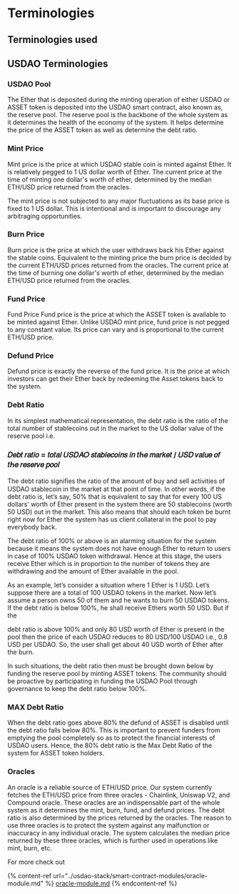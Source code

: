# Terminologies

## Terminologies used

## USDAO Terminologies

### USDAO Pool <a href="#reserve-pool" id="reserve-pool"></a>

The Ether that is deposited during the minting operation of either USDAO or ASSET token is deposited into the USDAO smart contract, also known as, the reserve pool. The reserve pool is the backbone of the whole system as it determines the health of the economy of the system. It helps determine the price of the ASSET token as well as determine the debt ratio.

### Mint Price <a href="#mint-price" id="mint-price"></a>

Mint price is the price at which USDAO stable coin is minted against Ether. It is relatively pegged to 1 US dollar worth of Ether. The current price at the time of minting one dollar's worth of ether, determined by the median ETH/USD price returned from the oracles.

The mint price is not subjected to any major fluctuations as its base price is fixed to 1 US dollar. This is intentional and is important to discourage any arbitraging opportunities.

### Burn Price <a href="#burn-price" id="burn-price"></a>

Burn price is the price at which the user withdraws back his Ether against the stable coins. Equivalent to the minting price the burn price is decided by the current ETH/USD prices returned from the oracles. The current price at the time of burning one dollar's worth of ether, determined by the median ETH/USD price returned from the oracles.&#x20;

### Fund Price

Fund Price Fund price is the price at which the ASSET token is available to be minted against Ether. Unlike USDAO mint price, fund price is not pegged to any constant value. Its price can vary and is proportional to the current ETH/USD price.

### Defund Price <a href="#defund-price" id="defund-price"></a>

Defund price is exactly the reverse of the fund price. It is the price at which investors can get their Ether back by redeeming the Asset tokens back to the system.

### Debt Ratio <a href="#debt-ratio" id="debt-ratio"></a>

In its simplest mathematical representation, the debt ratio is the ratio of the total number of stablecoins out in the market to the US dollar value of the reserve pool i.e.

### **𝐷𝑒𝑏𝑡 𝑟𝑎𝑡𝑖𝑜 = 𝑡𝑜𝑡𝑎𝑙 𝑈𝑆𝐷𝐴𝑂 𝑠𝑡𝑎𝑏𝑙𝑒𝑐𝑜𝑖𝑛𝑠 𝑖𝑛 𝑡ℎ𝑒 𝑚𝑎𝑟𝑘𝑒𝑡 / 𝑈𝑆𝐷 𝑣𝑎𝑙𝑢𝑒 𝑜𝑓 𝑡ℎ𝑒 𝑟𝑒𝑠𝑒𝑟𝑣𝑒 𝑝𝑜𝑜𝑙**

The debt ratio signiﬁes the ratio of the amount of buy and sell activities of USDAO stablecoin in the market at that point of time. In other words, if the debt ratio is, let’s say, 50% that is equivalent to say that for every 100 US dollars' worth of Ether present in the system there are 50  stablecoins (worth 50 USD) out in the market. This also means that should each token be burnt right now for Ether the system has us client collateral in the pool to pay everybody back.

The debt ratio of 100% or above is an alarming situation for the system because it means the system does not have enough Ether to return to users in case of 100% USDAO token withdrawal. Hence at this stage, the users receive Ether which is in proportion to the number of tokens they are withdrawing and the amount of Ether available in the pool.

As an example, let’s consider a situation where 1 Ether is 1 USD. Let’s suppose there are a total of 100 USDAO tokens in the market. Now let’s assume a person owns 50 of them and he wants to burn 50 USDAO tokens. If the debt ratio is below 100%, he shall receive Ethers worth 50 USD. But if the

debt ratio is above 100% and only 80 USD worth of Ether is present in the pool then the price of each USDAO reduces to 80 USD/100 USDAO i.e., 0.8 USD per USDAO. So, the user shall get about 40 USD worth of Ether after the burn.

In such situations, the debt ratio then must be brought down below by funding the reserve pool by minting ASSET tokens. The community should be proactive by participating in funding the USDAO Pool through governance to keep the debt ratio below 100%.

### MAX Debt Ratio <a href="#max-debt-ratio" id="max-debt-ratio"></a>

When the debt ratio goes above 80% the defund of ASSET is disabled until the debt ratio falls below 80%. This is important to prevent funders from emptying the pool completely so as to protect the financial interests of USDAO users. Hence, the 80% debt ratio is the Max Debt Ratio of the system for ASSET token holders.

### Oracles <a href="#oracles" id="oracles"></a>

An oracle is a reliable source of ETH/USD price. Our system currently fetches the ETH/USD price from three oracles - Chainlink, Uniswap V2, and Compound oracle. These oracles are an indispensable part of the whole system as it determines the mint, burn, fund, and defund prices. The debt ratio is also determined by the prices returned by the oracles. The reason to use three oracles is to protect the system against any malfunction or inaccuracy in any individual oracle. The system calculates the median price returned by these three oracles, which is further used in operations like mint, burn, etc.&#x20;

For more check out

{% content-ref url="../usdao-stack/smart-contract-modules/oracle-module.md" %}
[oracle-module.md](../usdao-stack/smart-contract-modules/oracle-module.md)
{% endcontent-ref %}

